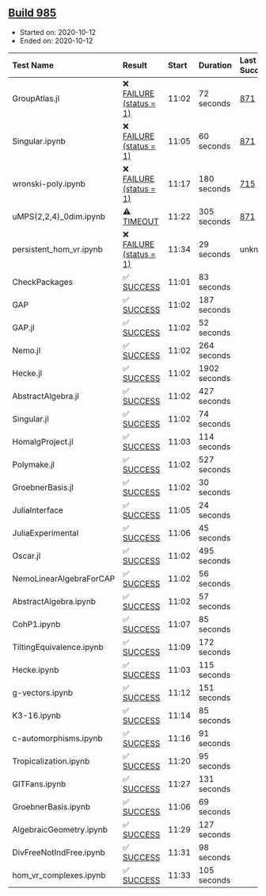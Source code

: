 ## [Build 985](https://oscarci.mathematik.uni-kl.de/job/oscar-stable/985/)

* Started on: 2020-10-12
* Ended on: 2020-10-12

| Test Name    | Result | Start | Duration | Last Success | First Failure |
|:-------------|:-------|:------|:---------|:-------------|:--------------|
| GroupAtlas.jl | ❌ [FAILURE (status = 1)](https://oscarci.mathematik.uni-kl.de/job/oscar-stable/985/artifact/logs/build-985/GroupAtlas.jl.log) | 11:02 | 72 seconds | [871](https://oscarci.mathematik.uni-kl.de/job/oscar-stable/871/) | [872](https://oscarci.mathematik.uni-kl.de/job/oscar-stable/872/) |
| Singular.ipynb | ❌ [FAILURE (status = 1)](https://oscarci.mathematik.uni-kl.de/job/oscar-stable/985/artifact/logs/build-985/Singular.ipynb.log) | 11:05 | 60 seconds | [871](https://oscarci.mathematik.uni-kl.de/job/oscar-stable/871/) | [872](https://oscarci.mathematik.uni-kl.de/job/oscar-stable/872/) |
| wronski-poly.ipynb | ❌ [FAILURE (status = 1)](https://oscarci.mathematik.uni-kl.de/job/oscar-stable/985/artifact/logs/build-985/wronski-poly.ipynb.log) | 11:17 | 180 seconds | [715](https://oscarci.mathematik.uni-kl.de/job/oscar-stable/715/) | [716](https://oscarci.mathematik.uni-kl.de/job/oscar-stable/716/) |
| uMPS(2,2,4)_0dim.ipynb | ⚠ [TIMEOUT](https://oscarci.mathematik.uni-kl.de/job/oscar-stable/985/artifact/logs/build-985/uMPS-2-2-4-_0dim.ipynb.log) | 11:22 | 305 seconds | [871](https://oscarci.mathematik.uni-kl.de/job/oscar-stable/871/) | [872](https://oscarci.mathematik.uni-kl.de/job/oscar-stable/872/) |
| persistent_hom_vr.ipynb | ❌ [FAILURE (status = 1)](https://oscarci.mathematik.uni-kl.de/job/oscar-stable/985/artifact/logs/build-985/persistent_hom_vr.ipynb.log) | 11:34 | 29 seconds | unknown | unknown |
| CheckPackages | ✅ [SUCCESS](https://oscarci.mathematik.uni-kl.de/job/oscar-stable/985/artifact/logs/build-985/CheckPackages.log) | 11:01 | 83 seconds |  |  |
| GAP | ✅ [SUCCESS](https://oscarci.mathematik.uni-kl.de/job/oscar-stable/985/artifact/logs/build-985/GAP.log) | 11:02 | 187 seconds |  |  |
| GAP.jl | ✅ [SUCCESS](https://oscarci.mathematik.uni-kl.de/job/oscar-stable/985/artifact/logs/build-985/GAP.jl.log) | 11:02 | 52 seconds |  |  |
| Nemo.jl | ✅ [SUCCESS](https://oscarci.mathematik.uni-kl.de/job/oscar-stable/985/artifact/logs/build-985/Nemo.jl.log) | 11:02 | 264 seconds |  |  |
| Hecke.jl | ✅ [SUCCESS](https://oscarci.mathematik.uni-kl.de/job/oscar-stable/985/artifact/logs/build-985/Hecke.jl.log) | 11:02 | 1902 seconds |  |  |
| AbstractAlgebra.jl | ✅ [SUCCESS](https://oscarci.mathematik.uni-kl.de/job/oscar-stable/985/artifact/logs/build-985/AbstractAlgebra.jl.log) | 11:02 | 427 seconds |  |  |
| Singular.jl | ✅ [SUCCESS](https://oscarci.mathematik.uni-kl.de/job/oscar-stable/985/artifact/logs/build-985/Singular.jl.log) | 11:02 | 74 seconds |  |  |
| HomalgProject.jl | ✅ [SUCCESS](https://oscarci.mathematik.uni-kl.de/job/oscar-stable/985/artifact/logs/build-985/HomalgProject.jl.log) | 11:03 | 114 seconds |  |  |
| Polymake.jl | ✅ [SUCCESS](https://oscarci.mathematik.uni-kl.de/job/oscar-stable/985/artifact/logs/build-985/Polymake.jl.log) | 11:02 | 527 seconds |  |  |
| GroebnerBasis.jl | ✅ [SUCCESS](https://oscarci.mathematik.uni-kl.de/job/oscar-stable/985/artifact/logs/build-985/GroebnerBasis.jl.log) | 11:02 | 30 seconds |  |  |
| JuliaInterface | ✅ [SUCCESS](https://oscarci.mathematik.uni-kl.de/job/oscar-stable/985/artifact/logs/build-985/JuliaInterface.log) | 11:05 | 24 seconds |  |  |
| JuliaExperimental | ✅ [SUCCESS](https://oscarci.mathematik.uni-kl.de/job/oscar-stable/985/artifact/logs/build-985/JuliaExperimental.log) | 11:06 | 45 seconds |  |  |
| Oscar.jl | ✅ [SUCCESS](https://oscarci.mathematik.uni-kl.de/job/oscar-stable/985/artifact/logs/build-985/Oscar.jl.log) | 11:02 | 495 seconds |  |  |
| NemoLinearAlgebraForCAP | ✅ [SUCCESS](https://oscarci.mathematik.uni-kl.de/job/oscar-stable/985/artifact/logs/build-985/NemoLinearAlgebraForCAP.log) | 11:02 | 56 seconds |  |  |
| AbstractAlgebra.ipynb | ✅ [SUCCESS](https://oscarci.mathematik.uni-kl.de/job/oscar-stable/985/artifact/logs/build-985/AbstractAlgebra.ipynb.log) | 11:02 | 57 seconds |  |  |
| CohP1.ipynb | ✅ [SUCCESS](https://oscarci.mathematik.uni-kl.de/job/oscar-stable/985/artifact/logs/build-985/CohP1.ipynb.log) | 11:07 | 85 seconds |  |  |
| TiltingEquivalence.ipynb | ✅ [SUCCESS](https://oscarci.mathematik.uni-kl.de/job/oscar-stable/985/artifact/logs/build-985/TiltingEquivalence.ipynb.log) | 11:09 | 172 seconds |  |  |
| Hecke.ipynb | ✅ [SUCCESS](https://oscarci.mathematik.uni-kl.de/job/oscar-stable/985/artifact/logs/build-985/Hecke.ipynb.log) | 11:03 | 115 seconds |  |  |
| g-vectors.ipynb | ✅ [SUCCESS](https://oscarci.mathematik.uni-kl.de/job/oscar-stable/985/artifact/logs/build-985/g-vectors.ipynb.log) | 11:12 | 151 seconds |  |  |
| K3-16.ipynb | ✅ [SUCCESS](https://oscarci.mathematik.uni-kl.de/job/oscar-stable/985/artifact/logs/build-985/K3-16.ipynb.log) | 11:14 | 85 seconds |  |  |
| c-automorphisms.ipynb | ✅ [SUCCESS](https://oscarci.mathematik.uni-kl.de/job/oscar-stable/985/artifact/logs/build-985/c-automorphisms.ipynb.log) | 11:16 | 91 seconds |  |  |
| Tropicalization.ipynb | ✅ [SUCCESS](https://oscarci.mathematik.uni-kl.de/job/oscar-stable/985/artifact/logs/build-985/Tropicalization.ipynb.log) | 11:20 | 95 seconds |  |  |
| GITFans.ipynb | ✅ [SUCCESS](https://oscarci.mathematik.uni-kl.de/job/oscar-stable/985/artifact/logs/build-985/GITFans.ipynb.log) | 11:27 | 131 seconds |  |  |
| GroebnerBasis.ipynb | ✅ [SUCCESS](https://oscarci.mathematik.uni-kl.de/job/oscar-stable/985/artifact/logs/build-985/GroebnerBasis.ipynb.log) | 11:06 | 69 seconds |  |  |
| AlgebraicGeometry.ipynb | ✅ [SUCCESS](https://oscarci.mathematik.uni-kl.de/job/oscar-stable/985/artifact/logs/build-985/AlgebraicGeometry.ipynb.log) | 11:29 | 127 seconds |  |  |
| DivFreeNotIndFree.ipynb | ✅ [SUCCESS](https://oscarci.mathematik.uni-kl.de/job/oscar-stable/985/artifact/logs/build-985/DivFreeNotIndFree.ipynb.log) | 11:31 | 98 seconds |  |  |
| hom_vr_complexes.ipynb | ✅ [SUCCESS](https://oscarci.mathematik.uni-kl.de/job/oscar-stable/985/artifact/logs/build-985/hom_vr_complexes.ipynb.log) | 11:33 | 105 seconds |  |  |
